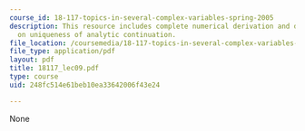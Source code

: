 ```yaml
---
course_id: 18-117-topics-in-several-complex-variables-spring-2005
description: This resource includes complete numerical derivation and description
  on uniqueness of analytic continuation.
file_location: /coursemedia/18-117-topics-in-several-complex-variables-spring-2005/248fc514e61beb10ea33642006f43e24_18117_lec09.pdf
file_type: application/pdf
layout: pdf
title: 18117_lec09.pdf
type: course
uid: 248fc514e61beb10ea33642006f43e24

---
```

None